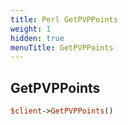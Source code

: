 ```yaml
---
title: Perl GetPVPPoints
weight: 1
hidden: true
menuTitle: GetPVPPoints
---
```

## GetPVPPoints
```perl
$client->GetPVPPoints()
```